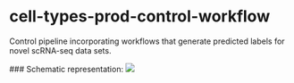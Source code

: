 # cell-types-prod-control-workflow
Control pipeline incorporating workflows that generate predicted labels for novel scRNA-seq data sets.

### Schematic representation:
![](https://github.com/ebi-gene-expression-group/labels-prediction-workflow/blob/master/prod_scenario.png)


